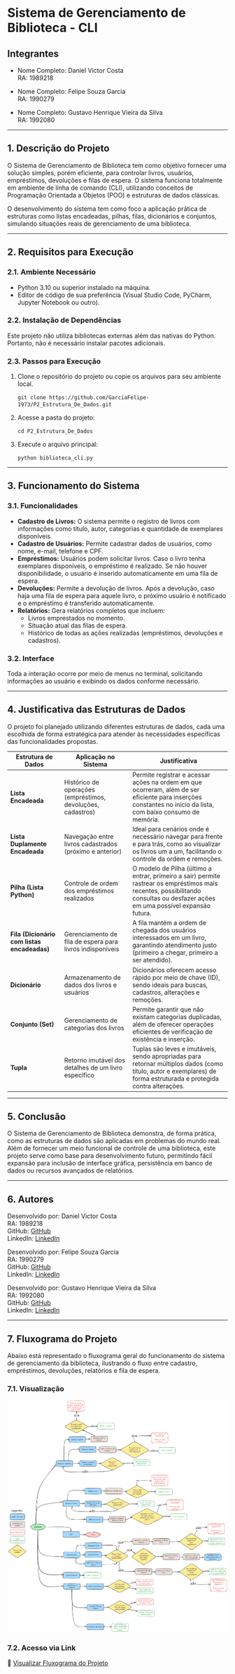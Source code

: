 # Sistema de Gerenciamento de Biblioteca - CLI

## Integrantes

- Nome Completo: Daniel Victor Costa  
  RA: 1989218

- Nome Completo: Felipe Souza Garcia  
  RA: 1990279

- Nome Completo: Gustavo Henrique Vieira da Silva  
  RA: 1992080

---

## 1. Descrição do Projeto

O Sistema de Gerenciamento de Biblioteca tem como objetivo fornecer uma solução simples, porém eficiente, para controlar livros, usuários, empréstimos, devoluções e filas de espera. O sistema funciona totalmente em ambiente de linha de comando (CLI), utilizando conceitos de Programação Orientada a Objetos (POO) e estruturas de dados clássicas.

O desenvolvimento do sistema tem como foco a aplicação prática de estruturas como listas encadeadas, pilhas, filas, dicionários e conjuntos, simulando situações reais de gerenciamento de uma biblioteca.

---

## 2. Requisitos para Execução

### 2.1. Ambiente Necessário

- Python 3.10 ou superior instalado na máquina.  
- Editor de código de sua preferência (Visual Studio Code, PyCharm, Jupyter Notebook ou outro).  

### 2.2. Instalação de Dependências

Este projeto não utiliza bibliotecas externas além das nativas do Python. Portanto, não é necessário instalar pacotes adicionais.

### 2.3. Passos para Execução

1. Clone o repositório do projeto ou copie os arquivos para seu ambiente local.

   ```
   git clone https://github.com/GarciaFelipe-1973/P2_Estrutura_De_Dados.git
   ```

2. Acesse a pasta do projeto:

   ```
   cd P2_Estrutura_De_Dados
   ```

3. Execute o arquivo principal:

   ```
   python biblioteca_cli.py
   ```

---

## 3. Funcionamento do Sistema

### 3.1. Funcionalidades

- **Cadastro de Livros:** O sistema permite o registro de livros com informações como título, autor, categorias e quantidade de exemplares disponíveis.
- **Cadastro de Usuários:** Permite cadastrar dados de usuários, como nome, e-mail, telefone e CPF.
- **Empréstimos:** Usuários podem solicitar livros. Caso o livro tenha exemplares disponíveis, o empréstimo é realizado. Se não houver disponibilidade, o usuário é inserido automaticamente em uma fila de espera.
- **Devoluções:** Permite a devolução de livros. Após a devolução, caso haja uma fila de espera para aquele livro, o próximo usuário é notificado e o empréstimo é transferido automaticamente.
- **Relatórios:** Gera relatórios completos que incluem:
  - Livros emprestados no momento.
  - Situação atual das filas de espera.
  - Histórico de todas as ações realizadas (empréstimos, devoluções e cadastros).

### 3.2. Interface

Toda a interação ocorre por meio de menus no terminal, solicitando informações ao usuário e exibindo os dados conforme necessário.

---

## 4. Justificativa das Estruturas de Dados

O projeto foi planejado utilizando diferentes estruturas de dados, cada uma escolhida de forma estratégica para atender às necessidades específicas das funcionalidades propostas.

| Estrutura de Dados         | Aplicação no Sistema                                         | Justificativa |
|----------------------------|--------------------------------------------------------------|----------------|
| **Lista Encadeada**        | Histórico de operações (empréstimos, devoluções, cadastros) | Permite registrar e acessar ações na ordem em que ocorreram, além de ser eficiente para inserções constantes no início da lista, com baixo consumo de memória. |
| **Lista Duplamente Encadeada** | Navegação entre livros cadastrados (próximo e anterior)      | Ideal para cenários onde é necessário navegar para frente e para trás, como ao visualizar os livros um a um, facilitando o controle da ordem e remoções. |
| **Pilha (Lista Python)**   | Controle de ordem dos empréstimos realizados                | O modelo de Pilha (último a entrar, primeiro a sair) permite rastrear os empréstimos mais recentes, possibilitando consultas ou desfazer ações em uma possível expansão futura. |
| **Fila (Dicionário com listas encadeadas)** | Gerenciamento de fila de espera para livros indisponíveis | A fila mantém a ordem de chegada dos usuários interessados em um livro, garantindo atendimento justo (primeiro a chegar, primeiro a ser atendido). |
| **Dicionário**             | Armazenamento de dados dos livros e usuários                | Dicionários oferecem acesso rápido por meio de chave (ID), sendo ideais para buscas, cadastros, alterações e remoções. |
| **Conjunto (Set)**         | Gerenciamento de categorias dos livros                      | Permite garantir que não existam categorias duplicadas, além de oferecer operações eficientes de verificação de existência e inserção. |
| **Tupla**                  | Retorno imutável dos detalhes de um livro específico         | Tuplas são leves e imutáveis, sendo apropriadas para retornar múltiplos dados (como título, autor e exemplares) de forma estruturada e protegida contra alterações. |


---

## 5. Conclusão

O Sistema de Gerenciamento de Biblioteca demonstra, de forma prática, como as estruturas de dados são aplicadas em problemas do mundo real. Além de fornecer um meio funcional de controle de uma biblioteca, este projeto serve como base para desenvolvimento futuro, permitindo fácil expansão para inclusão de interface gráfica, persistência em banco de dados ou recursos avançados de relatórios.

---

## 6. Autores

Desenvolvido por: Daniel Victor Costa  
RA: 1989218  
GitHub: [GitHub](https://github.com/userdanieldev?tab=following)  
LinkedIn: [LinkedIn](https://www.linkedin.com/in/daniel-costa-b88a07198/)

Desenvolvido por: Felipe Souza Garcia  
RA: 1990279  
GitHub: [GitHub](https://github.com/GarciaFelipe-1973)  
LinkedIn: [LinkedIn](https://www.linkedin.com/in/felipe-souza-garcia-94252b314/)

Desenvolvido por: Gustavo Henrique Vieira da Silva  
RA: 1992080  
GitHub: [GitHub](https://github.com/GuVieir4)  
LinkedIn: [LinkedIn](https://www.linkedin.com/in/gustavo-henrique-vieira-da-silva-6284b7231/)

---

## 7. Fluxograma do Projeto

Abaixo está representado o fluxograma geral do funcionamento do sistema de gerenciamento da biblioteca, ilustrando o fluxo entre cadastro, empréstimos, devoluções, relatórios e fila de espera.

### 7.1. Visualização

![Fluxograma do Sistema de Biblioteca](./FluxogramaP2EstruturaDeDados.png)  

### 7.2. Acesso via Link

🔗 [Visualizar Fluxograma do Projeto](https://excalidraw.com/#json=2Cc7CndFa9ie5rPNG863i,BeZRqyAUsIxIfanuaxPMmw)